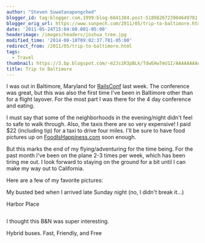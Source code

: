 ```yaml
---
author: "Steven Suwatanapongched"
blogger_id: tag:blogger.com,1999:blog-6841384.post-5189826723904649781
blogger_orig_url: https://www.sunpech.com/2011/05/trip-to-baltimore.html
date: '2011-05-24T15:04:00.001-05:00'
headerimage: /images/headers/joshua_tree.jpg
modified_time: '2014-08-18T09:02:37.781-05:00'
redirect_from: /2011/05/trip-to-baltimore.html
tags:
  - Travel
thumbnail: https://3.bp.blogspot.com/-m2Js1R3pBLk/TdwEHwTmU1I/AAAAAAAAo38/KXGgdGHylxs/s600/IMG_20110516_015143.jpg
title: Trip to Baltimore
---
```



I was out in Baltimore, Maryland for <a href="https://www.railsconf.com/">RailsConf</a> last week. The conference was great, but this was also the first time I've been in Baltimore other than for a flight layover. For the most part I was there for the 4 day conference and eating.

I must say that some of the neighborhoods in the evening/night didn't feel to safe to walk through. Also, the taxis there are so very expensive! I paid $22 (including tip) for a taxi to drive four miles. I'll be sure to have food pictures up on <a href="https://www.foodishappiness.com/">FoodIsHappiness.com</a> soon enough.

But this marks the end of my flying/adventuring for the time being. For the past month I've been on the plane 2-3 times per week, which has been tiring me out. I look forward to staying on the ground for a bit until I can make my way out to California.

Here are a few of my favorite pictures:

My busted bed when I arrived late Sunday night (no, I didn't break it...)
<img   border="0" src="https://3.bp.blogspot.com/-m2Js1R3pBLk/TdwEHwTmU1I/AAAAAAAAo38/KXGgdGHylxs/s400/IMG_20110516_015143.jpg" alt="" />

Harbor Place
<img   border="0" src="https://4.bp.blogspot.com/-XZZh6elDims/TdH7dY5MSTI/AAAAAAAAoFk/-mHBMr9VVUc/s400/2011-05-16+at+11-07-01.jpg" alt=""   />

<img   border="0" src="https://2.bp.blogspot.com/-WyEy4GOBkGU/TdH7f6bkjgI/AAAAAAAAoFw/-IoLv4LBeh0/s400/2011-05-16+at+11-08-10.jpg" alt=""   />

I thought this B&amp;N was super interesting.
<img   border="0" src="https://2.bp.blogspot.com/-iFcmrgACpus/TdH8GaG6vfI/AAAAAAAAoH8/NZap1pYIXjw/s400/2011-05-16+at+18-57-07.jpg" alt=""   />

Hybrid buses. Fast, Friendly, and Free
<img   border="0" src="https://1.bp.blogspot.com/-U15I6FzrBQg/TdSJte_LhMI/AAAAAAAAob4/_xKCeQbzEME/s400/2011-05-18+at+08-41-44.jpg" alt=""   />